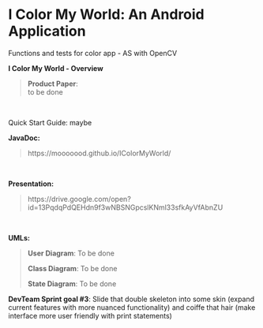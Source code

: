 # I Color My World: An Android Application
Functions and tests for color app - AS with OpenCV

<b>I Color My World - Overview</b>
<blockquote>
 <b>Product Paper</b>:<br>
    to be done
</blockquote>
<br>

Quick Start Guide: maybe <br>

<b>JavaDoc:</b>
<blockquote>
https://mooooood.github.io/IColorMyWorld/
</blockquote>
<br>


<b>Presentation:</b>
<blockquote>
https://drive.google.com/open?id=13PqdqPdQEHdn9f3wNBSNGpcslKNml33sfkAyVfAbnZU
</blockquote>
<br>

<b>UMLs:</b>
<blockquote>
 <b>User Diagram</b>: To be done
 
 <b>Class Diagram</b>: To be done

 <b>State Diagram</b>: To be done

</blockquote>



<b>DevTeam Sprint goal #3</b>:
  <span title="look who briefly googled markup">Slide that double skeleton into some skin (expand current features with more nuanced functionality) and coiffe that hair (make interface more user friendly with print statements)</span>
  <br>
 


</blockquote>
